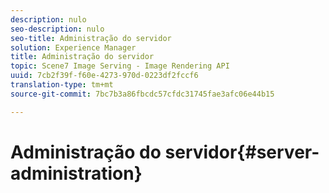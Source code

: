 ```yaml
---
description: nulo
seo-description: nulo
seo-title: Administração do servidor
solution: Experience Manager
title: Administração do servidor
topic: Scene7 Image Serving - Image Rendering API
uuid: 7cb2f39f-f60e-4273-970d-0223df2fccf6
translation-type: tm+mt
source-git-commit: 7bc7b3a86fbcdc57cfdc31745fae3afc06e44b15

---
```



# Administração do servidor{#server-administration}

